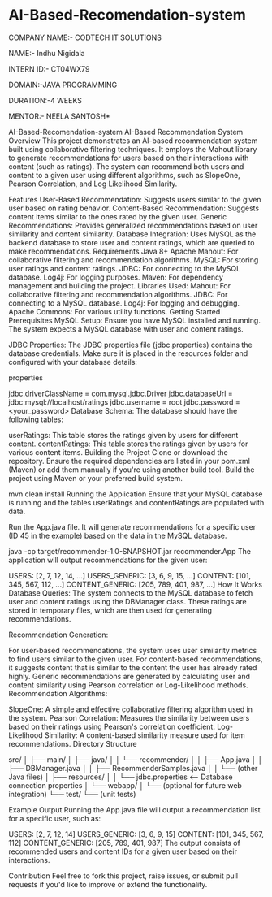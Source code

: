 # AI-Based-Recomendation-system
COMPANY NAME:- CODTECH IT SOLUTIONS

NAME:- Indhu Nigidala

INTERN ID:- CT04WX79

DOMAIN:-JAVA PROGRAMMING

DURATION:-4 WEEKS

MENTOR:- NEELA SANTOSH*

AI-Based-Recomendation-system
AI-Based Recommendation System Overview This project demonstrates an AI-based recommendation system built using collaborative filtering techniques. It employs the Mahout library to generate recommendations for users based on their interactions with content (such as ratings). The system can recommend both users and content to a given user using different algorithms, such as SlopeOne, Pearson Correlation, and Log Likelihood Similarity.

Features User-Based Recommendation: Suggests users similar to the given user based on rating behavior. Content-Based Recommendation: Suggests content items similar to the ones rated by the given user. Generic Recommendations: Provides generalized recommendations based on user similarity and content similarity. Database Integration: Uses MySQL as the backend database to store user and content ratings, which are queried to make recommendations. Requirements Java 8+ Apache Mahout: For collaborative filtering and recommendation algorithms. MySQL: For storing user ratings and content ratings. JDBC: For connecting to the MySQL database. Log4j: For logging purposes. Maven: For dependency management and building the project. Libraries Used: Mahout: For collaborative filtering and recommendation algorithms. JDBC: For connecting to a MySQL database. Log4j: For logging and debugging. Apache Commons: For various utility functions. Getting Started Prerequisites MySQL Setup: Ensure you have MySQL installed and running. The system expects a MySQL database with user and content ratings.

JDBC Properties: The JDBC properties file (jdbc.properties) contains the database credentials. Make sure it is placed in the resources folder and configured with your database details:

properties

jdbc.driverClassName = com.mysql.jdbc.Driver jdbc.databaseUrl = jdbc:mysql://localhost/ratings jdbc.username = root jdbc.password = <your_password> Database Schema: The database should have the following tables:

userRatings: This table stores the ratings given by users for different content. contentRatings: This table stores the ratings given by users for various content items. Building the Project Clone or download the repository. Ensure the required dependencies are listed in your pom.xml (Maven) or add them manually if you're using another build tool. Build the project using Maven or your preferred build system.

mvn clean install Running the Application Ensure that your MySQL database is running and the tables userRatings and contentRatings are populated with data.

Run the App.java file. It will generate recommendations for a specific user (ID 45 in the example) based on the data in the MySQL database.

java -cp target/recommender-1.0-SNAPSHOT.jar recommender.App The application will output recommendations for the given user:

USERS: [2, 7, 12, 14, ...]
USERS_GENERIC: [3, 6, 9, 15, ...]
CONTENT: [101, 345, 567, 112, ...]
CONTENT_GENERIC: [205, 789, 401, 987, ...]
How It Works Database Queries: The system connects to the MySQL database to fetch user and content ratings using the DBManager class. These ratings are stored in temporary files, which are then used for generating recommendations.

Recommendation Generation:

For user-based recommendations, the system uses user similarity metrics to find users similar to the given user. For content-based recommendations, it suggests content that is similar to the content the user has already rated highly. Generic recommendations are generated by calculating user and content similarity using Pearson correlation or Log-Likelihood methods. Recommendation Algorithms:

SlopeOne: A simple and effective collaborative filtering algorithm used in the system. Pearson Correlation: Measures the similarity between users based on their ratings using Pearson's correlation coefficient. Log-Likelihood Similarity: A content-based similarity measure used for item recommendations. Directory Structure

src/ │ ├── main/ │ ├── java/ │ │ └── recommender/ │ │ ├── App.java │ │ ├── DBManager.java │ │ ├── RecommenderSamples.java │ │ └── (other Java files) │ ├── resources/ │ │ └── jdbc.properties <-- Database connection properties │ └── webapp/ │ └── (optional for future web integration) └── test/ └── (unit tests)

Example Output Running the App.java file will output a recommendation list for a specific user, such as:

USERS: [2, 7, 12, 14]
USERS_GENERIC: [3, 6, 9, 15]
CONTENT: [101, 345, 567, 112]
CONTENT_GENERIC: [205, 789, 401, 987]
The output consists of recommended users and content IDs for a given user based on their interactions.

Contribution Feel free to fork this project, raise issues, or submit pull requests if you'd like to improve or extend the functionality.
